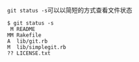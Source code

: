 `git status -s`可以以简短的方式查看文件状态

```git
$ git status -s
 M README
MM Rakefile
A  lib/git.rb
M  lib/simplegit.rb
?? LICENSE.txt
```